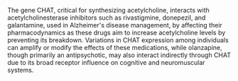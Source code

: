 The gene CHAT, critical for synthesizing acetylcholine, interacts with acetylcholinesterase inhibitors such as rivastigmine, donepezil, and galantamine, used in Alzheimer's disease management, by affecting their pharmacodynamics as these drugs aim to increase acetylcholine levels by preventing its breakdown. Variations in CHAT expression among individuals can amplify or modify the effects of these medications, while olanzapine, though primarily an antipsychotic, may also interact indirectly through CHAT due to its broad receptor influence on cognitive and neuromuscular systems.
